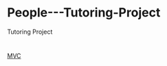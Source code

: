 # People---Tutoring-Project
Tutoring Project
#

[MVC](https://developer.apple.com/library/archive/documentation/General/Conceptual/DevPedia-CocoaCore/MVC.html)

